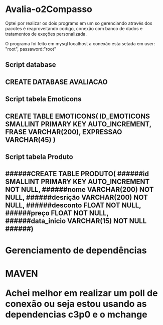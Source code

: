 # Avalia-o2Compasso

<p> Optei por realizar os dois programs em um so gerenciando através dos pacotes é reaproveitando codigo, conexão com banco de dados e tratamentos de exeções personalizada. <p/>
<p>O programa foi feito em mysql localhost a conexão esta setada em user: "root", passaword:"root"<p/>
<h2>Script database<h2/>
<p>CREATE DATABASE AVALIACAO<p/>
<h2>Script tabela Emoticons<h2/>
CREATE TABLE EMOTICONS(
ID_EMOTICONS SMALLINT PRIMARY KEY AUTO_INCREMENT, 
FRASE VARCHAR(200),
EXPRESSAO VARCHAR(45)
)
<h2>Script tabela Produto<h2/>
  
######CREATE TABLE PRODUTO(
######id SMALLINT PRIMARY KEY AUTO_INCREMENT NOT NULL,
######nome VARCHAR(200) NOT NULL,
######desrição VARCHAR(200) NOT NULL,
######desconto FLOAT NOT NULL,
######preço FLOAT NOT NULL,
######data_inicio VARCHAR(15) NOT NULL
######)
  
<h1>Gerenciamento de dependências<h1/>
<l>MAVEN<l/>
<p>Achei melhor em realizar um poll de conexão ou seja estou usando as dependencias c3p0 e o mchange<p/>
  
  
